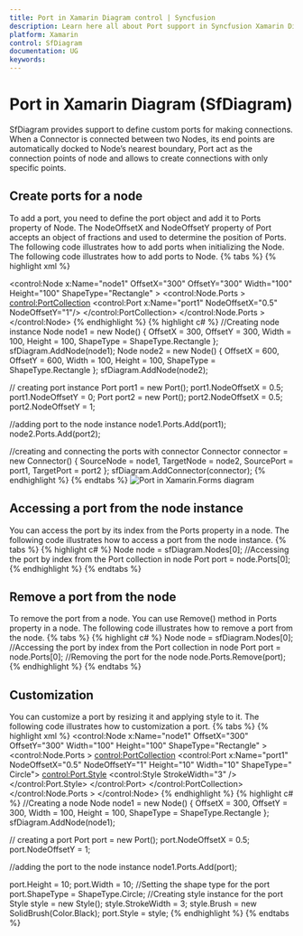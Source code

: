 ```yaml
---
title: Port in Xamarin Diagram control | Syncfusion
description: Learn here all about Port support in Syncfusion Xamarin Diagram (SfDiagram) control, its elements and more.
platform: Xamarin
control: SfDiagram
documentation: UG
keywords: 
---
```


# Port in Xamarin Diagram (SfDiagram)
SfDiagram provides support to define custom ports for making connections. When a Connector is connected between two Nodes, its end points are automatically docked to Node’s nearest boundary, Port act as the connection points of node and allows to create connections with only specific points.

## Create ports for a node
To add a port, you need to define the port object and add it to Ports property of Node. The NodeOffsetX and NodeOffsetY property of Port accepts an object of fractions and used to determine the position of Ports. The following code illustrates how to add ports when initializing the Node.
The following code illustrates how to add ports to Node.
{% tabs %}
{% highlight xml %}
<!--creating node instance-->
<control:Node x:Name="node1" OffsetX="300" OffsetY="300" Width="100" Height="100" ShapeType="Rectangle" >
                        <!--creating port instance-->
                        <control:Node.Ports >
                            <control:PortCollection>
                                <control:Port x:Name="port1" NodeOffsetX="0.5" NodeOffsetY="1"/>
                            </control:PortCollection>
                        </control:Node.Ports >
</control:Node>
{% endhighlight %}
{% highlight c# %}
//Creating node instance
Node node1 = new Node() { OffsetX = 300, OffsetY = 300, Width = 100, Height = 100, ShapeType = ShapeType.Rectangle };
sfDiagram.AddNode(node1);
Node node2 = new Node() { OffsetX = 600, OffsetY = 600, Width = 100, Height = 100, ShapeType = ShapeType.Rectangle };
sfDiagram.AddNode(node2);

// creating port instance
Port port1 = new Port();
port1.NodeOffsetX = 0.5;
port1.NodeOffsetY = 0;
Port port2 = new Port();
port2.NodeOffsetX = 0.5;
port2.NodeOffsetY = 1;

//adding port to the node instance
node1.Ports.Add(port1);
node2.Ports.Add(port2);

//creating and connecting the ports with connector
Connector connector = new Connector() { SourceNode = node1, TargetNode = node2, SourcePort = port1, TargetPort = port2 };
sfDiagram.AddConnector(connector);
{% endhighlight %}
{% endtabs %}
![Port in Xamarin.Forms diagram](Port_images/Port_img1.jpeg)

## Accessing a port from the node instance
You can access the port by its index from the Ports property in a node.
The following code illustrates how to access a port from the node instance.
{% tabs %}
{% highlight c# %}
Node node = sfDiagram.Nodes[0];
//Accessing the port by index from the Port collection in node
Port port = node.Ports[0];
{% endhighlight %}
{% endtabs %}

## Remove a port from the node
To remove the port from a node. You can use Remove() method in Ports property in a node.
The following code illustrates how to remove a port from the node.
{% tabs %}
{% highlight c# %}
Node node = sfDiagram.Nodes[0];
//Accessing the port by index from the Port collection in node
Port port = node.Ports[0];
//Removing the port for the node 
node.Ports.Remove(port);
{% endhighlight %}
{% endtabs %}

## Customization
You can customize a port by resizing it and applying style to it.
The following code illustrates how to customization a port.
{% tabs %}
{% highlight xml %}
<control:Node x:Name="node1" OffsetX="300" OffsetY="300" Width="100" Height="100" ShapeType="Rectangle" >
    <!--creating port instance-->
    <control:Node.Ports >
        <control:PortCollection>
            <control:Port x:Name="port1" NodeOffsetX="0.5" NodeOffsetY="1" Height="10" Width="10" ShapeType=" Circle">
                <control:Port.Style>
                    <control:Style StrokeWidth="3" />
                </control:Port.Style>
            </control:Port>
        </control:PortCollection>
    </control:Node.Ports >
</control:Node>
{% endhighlight %}
{% highlight c# %}
//Creating a node
Node node1 = new Node() { OffsetX = 300, OffsetY = 300, Width = 100, Height = 100, ShapeType = ShapeType.Rectangle };
sfDiagram.AddNode(node1);

// creating a port 
Port port = new Port();
port.NodeOffsetX = 0.5;
port.NodeOffsetY = 1;

//adding the port to the node instance
node1.Ports.Add(port);

port.Height = 10;
port.Width = 10;
//Setting the shape type for the port
port.ShapeType = ShapeType.Circle;
//Creating style instance for the port 
Style style = new Style();
style.StrokeWidth = 3;
style.Brush = new SolidBrush(Color.Black);
port.Style = style;
{% endhighlight %}
{% endtabs %}
